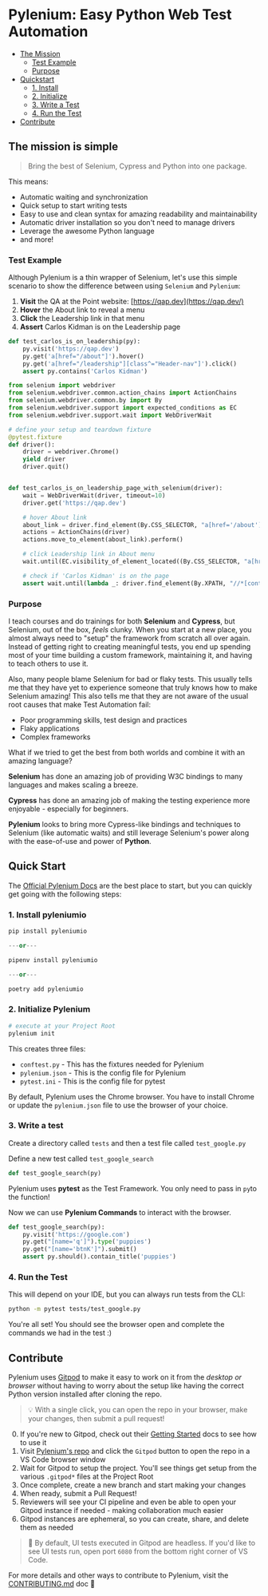 # Pylenium: Easy Python Web Test Automation

- [The Mission](#the-mission-is-simple)
    - [Test Example](#test-example)
    - [Purpose](#purpose)
- [Quickstart](#quick-start)
    - [1. Install](#1-install-pyleniumio)
    - [2. Initialize](#2-initialize-pylenium)
    - [3. Write a Test](#3-write-a-test)
    - [4. Run the Test](#4-run-the-test)
- [Contribute](#contribute)


## The mission is simple

> Bring the best of Selenium, Cypress and Python into one package.

This means:

* Automatic waiting and synchronization
* Quick setup to start writing tests
* Easy to use and clean syntax for amazing readability and maintainability
* Automatic driver installation so you don't need to manage drivers
* Leverage the awesome Python language
* and more!

### Test Example

Although Pylenium is a thin wrapper of Selenium, let's use this simple scenario to show the difference between using `Selenium` and `Pylenium`:

1. **Visit** the QA at the Point website: [https://qap.dev](https://qap.dev/)
2. **Hover** the About link to reveal a menu
3. **Click** the Leadership link in that menu
4. **Assert** Carlos Kidman is on the Leadership page

```python
def test_carlos_is_on_leadership(py):
    py.visit('https://qap.dev')
    py.get('a[href="/about"]').hover()
    py.get('a[href="/leadership"][class^="Header-nav"]').click()
    assert py.contains('Carlos Kidman')
```

```python
from selenium import webdriver
from selenium.webdriver.common.action_chains import ActionChains
from selenium.webdriver.common.by import By
from selenium.webdriver.support import expected_conditions as EC
from selenium.webdriver.support.wait import WebDriverWait

# define your setup and teardown fixture
@pytest.fixture
def driver():
    driver = webdriver.Chrome()
    yield driver
    driver.quit()


def test_carlos_is_on_leadership_page_with_selenium(driver):
    wait = WebDriverWait(driver, timeout=10)
    driver.get('https://qap.dev')

    # hover About link
    about_link = driver.find_element(By.CSS_SELECTOR, "a[href='/about']")
    actions = ActionChains(driver)
    actions.move_to_element(about_link).perform()

    # click Leadership link in About menu
    wait.until(EC.visibility_of_element_located((By.CSS_SELECTOR, "a[href='/leadership'][class^='Header-nav']"))).click()

    # check if 'Carlos Kidman' is on the page
    assert wait.until(lambda _: driver.find_element(By.XPATH, "//*[contains(text(), 'Carlos Kidman')]"))
```

### Purpose

I teach courses and do trainings for both **Selenium** and **Cypress**, but Selenium, out of the box, _feels_ clunky. When you start at a new place, you almost always need to "setup" the framework from scratch all over again. Instead of getting right to creating meaningful tests, you end up spending most of your time building a custom framework, maintaining it, and having to teach others to use it.

Also, many people blame Selenium for bad or flaky tests. This usually tells me that they have yet to experience someone that truly knows how to make Selenium amazing! This also tells me that they are not aware of the usual root causes that make Test Automation fail:

* Poor programming skills, test design and practices
* Flaky applications
* Complex frameworks

What if we tried to get the best from both worlds and combine it with an amazing language?

**Selenium** has done an amazing job of providing W3C bindings to many languages and makes scaling a breeze.

**Cypress** has done an amazing job of making the testing experience more enjoyable - especially for beginners.

**Pylenium** looks to bring more Cypress-like bindings and techniques to Selenium \(like automatic waits\) and still leverage Selenium's power along with the ease-of-use and power of **Python**.

## Quick Start

The [Official Pylenium Docs](https://elsnoman.gitbook.io/pylenium) are the best place to start, but you can quickly get going with the following steps:

### 1. Install **pyleniumio**

```python
pip install pyleniumio

---or---

pipenv install pyleniumio

---or---

poetry add pyleniumio
```

### 2. Initialize Pylenium

```bash
# execute at your Project Root
pylenium init
```

This creates three files:

* `conftest.py` - This has the fixtures needed for Pylenium
* `pylenium.json` - This is the config file for Pylenium
* `pytest.ini` - This is the config file for pytest

By default, Pylenium uses the Chrome browser. You have to install Chrome or update the `pylenium.json` file to use the browser of your choice.

### 3. Write a test

Create a directory called `tests` and then a test file called `test_google.py`

Define a new test called `test_google_search`

```python
def test_google_search(py)
```

Pylenium uses **pytest** as the Test Framework. You only need to pass in `py`to the function!

Now we can use **Pylenium Commands** to interact with the browser.

```python
def test_google_search(py):
    py.visit('https://google.com')
    py.get("[name='q']").type('puppies')
    py.get("[name='btnK']").submit()
    assert py.should().contain_title('puppies')
```

### 4. Run the Test

This will depend on your IDE, but you can always run tests from the CLI:

```bash
python -m pytest tests/test_google.py
```

You're all set! You should see the browser open and complete the commands we had in the test :\)

## Contribute

Pylenium uses [Gitpod](https://gitpod.io/) to make it easy to work on it from the _desktop or browser_ without having to worry about the setup like having the correct Python version installed after cloning the repo.

> 💡 With a single click, you can open the repo in your browser, make your changes, then submit a pull request!

0. If you're new to Gitpod, check out their [Getting Started](https://www.gitpod.io/docs/introduction/getting-started) docs to see how to use it
1. Visit [Pylenium's repo](https://github.com/ElSnoMan/pyleniumio) and click the `Gitpod` button to open the repo in a VS Code browser window
2. Wait for Gitpod to setup the project. You'll see things get setup from the various `.gitpod*` files at the Project Root
3. Once complete, create a new branch and start making your changes
4. When ready, submit a Pull Request!
5. Reviewers will see your CI pipeline and even be able to open your Gitpod instance if needed - making collaboration much easier
6. Gitpod instances are ephemeral, so you can create, share, and delete them as needed

> 🧪 By default, UI tests executed in Gitpod are headless. If you'd like to see UI tests run, open port `6080` from the bottom right corner of VS Code.

For more details and other ways to contribute to Pylenium, visit the [CONTRIBUTING.md](/CONTRIBUTING.md) doc 👀

